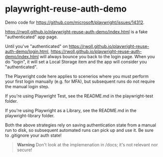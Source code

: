 # playwright-reuse-auth-demo

Demo code for https://github.com/microsoft/playwright/issues/14312.

https://rwoll.github.io/playwright-reuse-auth-demo/index.html is a fake "authenticated" app page.

Until you've "authenticated" on https://rwoll.github.io/playwright-reuse-auth-demo/login.html,
https://rwoll.github.io/playwright-reuse-auth-demo/index.html will always bounce you back to the login page.
When you do "login", it will set a Local Storage item and the app will consider you "authenticated".

The Playwright code here applies to scenerios where you must perform your first login manually (e.g. for MFA), but subsequent runs do not require the manual login step.

If you're using Playwright Test, see the README.md in the playwright-test folder.

If you're using Playwright as a Library, see the README.md in the playwright-library folder.

Both the above strategies rely on saving authentication state from a manual run to disk, so subsequent automated runs can pick up and use it.
Be sure to .gitignore your auth state!

> **Warning**
> Don't look at the implemenation in /docs; it's not relevant nor secure!
